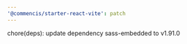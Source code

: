 ```yaml
---
'@commencis/starter-react-vite': patch
---
```


chore(deps): update dependency sass-embedded to v1.91.0
